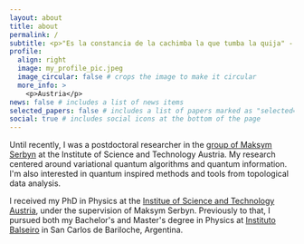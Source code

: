 ```yaml
---
layout: about
title: about
permalink: /
subtitle: <p>"Es la constancia de la cachimba la que tumba la quija" - Los Ecobios</p>
profile:
  align: right
  image: my_profile_pic.jpeg
  image_circular: false # crops the image to make it circular
  more_info: >
    <p>Austria</p>
news: false # includes a list of news items
selected_papers: false # includes a list of papers marked as "selected={true}"
social: true # includes social icons at the bottom of the page
---
```


Until recently, I was a postdoctoral researcher in the [group of Maksym Serbyn](https://ist.ac.at/en/research/serbyn-group/) at the Institute of Science and Technology Austria.
My research centered around variational quantum algorithms and quantum information. I'm also interested in quantum inspired methods and tools from topological data analysis.

I received my PhD in Physics at the [Institue of Science and Technology Austria](https://ist.ac.at), under the supervision of Maksym Serbyn. Previously to that, I pursued both my Bachelor's and Master's degree in Physics at [Instituto Balseiro](https://ib.edu.ar) in San Carlos de Bariloche, Argentina.
